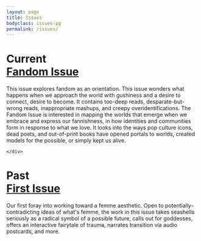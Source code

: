 ```yaml
---
layout: page
title: Issues
bodyclass: issues-pg
permalink: /issues/
---
```


<style>

   

.issue-item a {
  text-decoration: underline;
}

    

</style>
<div class="page-issues">

<div class="issues-wrapper cv">
  <div class="issue-item">
  
  <h1><span>Current</span><br><a class="issues-current-browse" href="#">Fandom Issue</a></h1>
  <p>This issue explores fandom as an orientation. This issue wonders what happens when we approach the world with gushiness and a desire to connect, desire to become. It contains too-deep reads, desparate-but-wrong reads, inappropriate mashups, and creepy overidentifications. The Fandom Issue is interested in mapping the worlds that emerge when we embrace and express our fannishness, in how identities and communities form in response to what we love. It looks into the ways pop culture icons, dead poets, and out-of-print books have opened portals to worlds, created models for the possible, or simply kept us alive.</p>  
 
	</div>

<div class="issue-item">
   <h1><span>Past</span><br><a href="{{ site.baseurl }}/issue-first">First Issue</a></h1>
  <p>Our first foray into working toward a femme aesthetic. Open to potentially-contradicting ideas of what's femme, the work in this issue takes seashells seriously as a radical symbol of a possible future, calls out for goddesses, offers an interactive fairytale of trauma, narrates transition via audio postcards, and more. </p>
</div>
</div>
</div>

